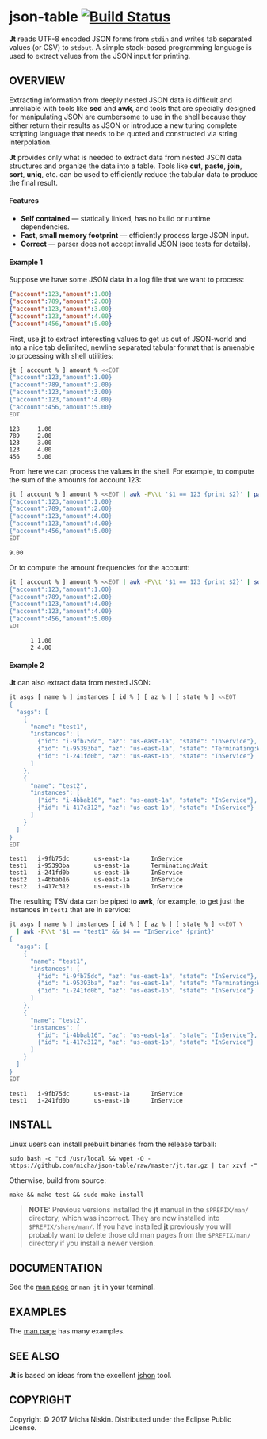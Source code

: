 # json-table [![Build Status](https://travis-ci.org/micha/json-table.svg?branch=master)](https://travis-ci.org/micha/json-table)

**Jt** reads UTF-8 encoded JSON forms from `stdin` and writes tab separated
values (or CSV) to `stdout`. A simple stack-based programming language is used
to extract values from the JSON input for printing.

## OVERVIEW

Extracting information from deeply nested JSON data is difficult and unreliable
with tools like **sed** and **awk**, and tools that are specially designed for
manipulating JSON are cumbersome to use in the shell because they either return
their results as JSON or introduce a new turing complete scripting language
that needs to be quoted and constructed via string interpolation.

**Jt** provides only what is needed to extract data from nested JSON data
structures and organize the data into a table. Tools like **cut**, **paste**,
**join**, **sort**, **uniq**, etc. can be used to efficiently reduce the
tabular data to produce the final result.

#### Features

* **Self contained** &mdash; statically linked, has no build or runtime dependencies.
* **Fast, small memory footprint** &mdash; efficiently process large JSON input.
* **Correct** &mdash; parser does not accept invalid JSON (see tests for details).

#### Example 1

Suppose we have some JSON data in a log file that we want to process:

```json
{"account":123,"amount":1.00}
{"account":789,"amount":2.00}
{"account":123,"amount":3.00}
{"account":123,"amount":4.00}
{"account":456,"amount":5.00}
```

First, use **jt** to extract interesting values to get us out of JSON-world and
into a nice tab delimited, newline separated tabular format that is amenable to
processing with shell utilities:

```bash
jt [ account % ] amount % <<EOT
{"account":123,"amount":1.00}
{"account":789,"amount":2.00}
{"account":123,"amount":3.00}
{"account":123,"amount":4.00}
{"account":456,"amount":5.00}
EOT
```
```
123     1.00
789     2.00
123     3.00
123     4.00
456     5.00
```

From here we can process the values in the shell. For example, to compute the
sum of the amounts for account 123:

```bash
jt [ account % ] amount % <<EOT | awk -F\\t '$1 == 123 {print $2}' | paste -sd+ |bc
{"account":123,"amount":1.00}
{"account":789,"amount":2.00}
{"account":123,"amount":4.00}
{"account":123,"amount":4.00}
{"account":456,"amount":5.00}
EOT
```
```
9.00
```

Or to compute the amount frequencies for the account:

```bash
jt [ account % ] amount % <<EOT | awk -F\\t '$1 == 123 {print $2}' | sort | uniq -c
{"account":123,"amount":1.00}
{"account":789,"amount":2.00}
{"account":123,"amount":4.00}
{"account":123,"amount":4.00}
{"account":456,"amount":5.00}
EOT
```
```
      1 1.00
      2 4.00
```

#### Example 2

**Jt** can also extract data from nested JSON:

```bash
jt asgs [ name % ] instances [ id % ] [ az % ] [ state % ] <<EOT
{
  "asgs": [
    {
      "name": "test1",
      "instances": [
        {"id": "i-9fb75dc", "az": "us-east-1a", "state": "InService"},
        {"id": "i-95393ba", "az": "us-east-1a", "state": "Terminating:Wait"},
        {"id": "i-241fd0b", "az": "us-east-1b", "state": "InService"}
      ]
    },
    {
      "name": "test2",
      "instances": [
        {"id": "i-4bbab16", "az": "us-east-1a", "state": "InService"},
        {"id": "i-417c312", "az": "us-east-1b", "state": "InService"}
      ]
    }
  ]
}
EOT
```
```
test1   i-9fb75dc       us-east-1a      InService
test1   i-95393ba       us-east-1a      Terminating:Wait
test1   i-241fd0b       us-east-1b      InService
test2   i-4bbab16       us-east-1a      InService
test2   i-417c312       us-east-1b      InService
```

The resulting TSV data can be piped to **awk**, for example, to get just the
instances in `test1` that are in service:

```bash
jt asgs [ name % ] instances [ id % ] [ az % ] [ state % ] <<EOT \
  | awk -F\\t '$1 == "test1" && $4 == "InService" {print}'
{
  "asgs": [
    {
      "name": "test1",
      "instances": [
        {"id": "i-9fb75dc", "az": "us-east-1a", "state": "InService"},
        {"id": "i-95393ba", "az": "us-east-1a", "state": "Terminating:Wait"},
        {"id": "i-241fd0b", "az": "us-east-1b", "state": "InService"}
      ]
    },
    {
      "name": "test2",
      "instances": [
        {"id": "i-4bbab16", "az": "us-east-1a", "state": "InService"},
        {"id": "i-417c312", "az": "us-east-1b", "state": "InService"}
      ]
    }
  ]
}
EOT
```
```
test1   i-9fb75dc       us-east-1a      InService
test1   i-241fd0b       us-east-1b      InService
```

## INSTALL

Linux users can install prebuilt binaries from the release tarball:

```
sudo bash -c "cd /usr/local && wget -O - https://github.com/micha/json-table/raw/master/jt.tar.gz | tar xzvf -"
```

Otherwise, build from source:

```
make && make test && sudo make install
```

> **NOTE:** Previous versions installed the **jt** manual in the `$PREFIX/man/`
> directory, which was incorrect. They are now installed into `$PREFIX/share/man/`.
> If you have installed **jt** previously you will probably want to delete those
> old man pages from the `$PREFIX/man/` directory if you install a newer version.

## DOCUMENTATION

See the [man page][man] or `man jt` in your terminal.

## EXAMPLES

The [man page][man] has many examples.

## SEE ALSO

**Jt** is based on ideas from the excellent [jshon][jshon] tool.

## COPYRIGHT

Copyright © 2017 Micha Niskin. Distributed under the Eclipse Public License.

[man]: http://htmlpreview.github.io/?https://raw.githubusercontent.com/micha/json-table/master/jt.1.html
[jshon]: http://kmkeen.com/jshon/
